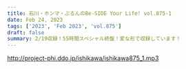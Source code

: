 ```yaml
---
title: 石川・ホンマ・ぶるんのBe-SIDE Your Life! vol.875-1
date: Feb 24, 2023
tags: ['2023', 'Feb 2023', 'vol.875']
draft: false
summary: 2/19収録！55時間スペシャル終盤！変な形で収録しています！
---
```


http://project-phi.ddo.jp/ishikawa/ishikawa875_1.mp3

